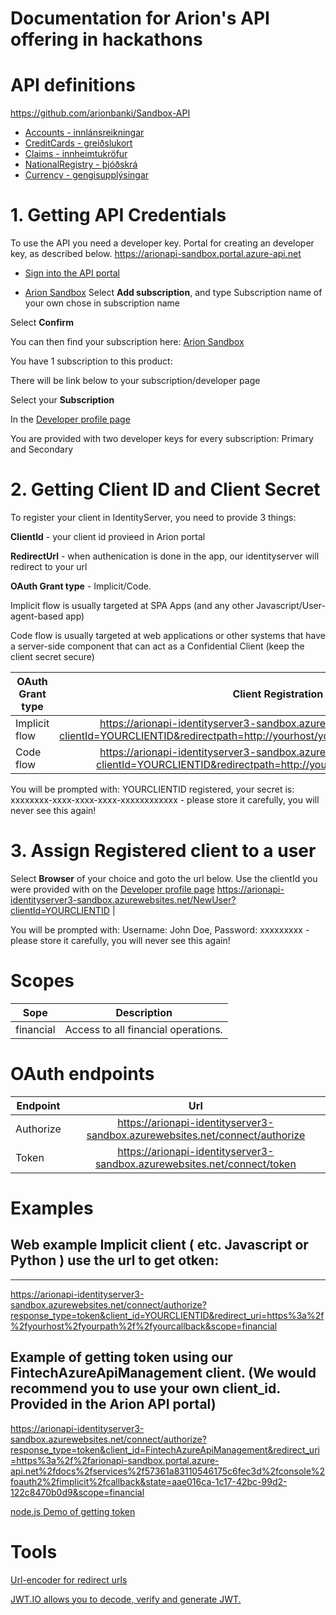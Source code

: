 # Documentation for Arion's API offering in hackathons

# API definitions
https://github.com/arionbanki/Sandbox-API
* [Accounts - innlánsreikningar](https://github.com/arionbanki/Sandbox-API/tree/master/Accounts)  
* [CreditCards - greiðslukort](https://github.com/arionbanki/Sandbox-API/tree/master/CreditCards)  
* [Claims - innheimtukröfur](https://github.com/arionbanki/Sandbox-API/tree/master/Claims)
* [NationalRegistry - þjóðskrá](https://github.com/arionbanki/Sandbox-API/tree/master/NationalRegistry)
* [Currency - gengisupplýsingar](https://github.com/arionbanki/Sandbox-API/tree/master/Currency)


# 1. Getting API Credentials

To use the API you need a developer key.
Portal for creating an developer key, as described below. 
https://arionapi-sandbox.portal.azure-api.net

* [Sign into the API portal](https://arionapi-sandbox.portal.azure-api.net/signin?ReturnUrl=%2Fproducts)

* [Arion Sandbox](https://arionapi-sandbox.portal.azure-api.net/products/arion-fintech-api)
Select **Add subscription**, and type Subscription name of your own chose in subscription name

Select **Confirm**

You can then find your subscription here:
[Arion Sandbox](https://arionapi-sandbox.portal.azure-api.net/products/arion-fintech-api)

You have 1 subscription to this product:

There will be link below to your subscription/developer page

Select your **Subscription**

In the [Developer profile page](https://arionapi-sandbox.portal.azure-api.net/developer)

You are provided with two developer keys for every subscription: Primary and Secondary


# 2. Getting Client ID and Client Secret
 
To register your client in IdentityServer, you need to provide 3 things:

**ClientId** - your client id provieed in Arion portal

**RedirectUrl** - when authenication is done in the app, our identityserver will redirect to your url

**OAuth Grant type** - Implicit/Code.

Implicit flow is usually targeted at SPA Apps (and any other Javascript/User-agent-based app)

Code flow is usually targeted at web applications or other systems that have a server-side component that can act as a Confidential Client (keep the client secret secure)

| OAuth Grant type | Client Registration Url |
| ---------------- |:-------------:|
| Implicit flow    | https://arionapi-identityserver3-sandbox.azurewebsites.net/clientregistration?clientId=YOURCLIENTID&redirectpath=http://yourhost/yourpath/yourcallback&flowType=implicit |
| Code flow | https://arionapi-identityserver3-sandbox.azurewebsites.net/clientregistration?clientId=YOURCLIENTID&redirectpath=http://yourhost/yourpath&flowType=code |

You will be prompted with: YOURCLIENTID registered, your secret is: xxxxxxxx-xxxx-xxxx-xxxx-xxxxxxxxxxxx - please store it carefully, you will never see this again!

# 3. Assign Registered client to a user
Select **Browser** of your choice and goto the url below.
Use the clientId you were provided with on the [Developer profile page](https://arionapi-sandbox.portal.azure-api.net/developer)
https://arionapi-identityserver3-sandbox.azurewebsites.net/NewUser?clientId=YOURCLIENTID |

You will be prompted with: Username: John Doe, Password: xxxxxxxxx - please store it carefully, you will never see this again!

# Scopes
| Sope       | Description   |
| ---------- |:-------------:|
| financial  | Access to all financial operations. |

# OAuth endpoints
| Endpoint | Url   |
| --------- |:-------------:|
| Authorize | https://arionapi-identityserver3-sandbox.azurewebsites.net/connect/authorize |
| Token     | https://arionapi-identityserver3-sandbox.azurewebsites.net/connect/token |


# Examples

## Web example Implicit client ( etc. Javascript or Python ) use the url to get otken:
----------------------------------------------------------------------------
https://arionapi-identityserver3-sandbox.azurewebsites.net/connect/authorize?response_type=token&client_id=YOURCLIENTID&redirect_uri=https%3a%2f%2fyourhost%2fyourpath%2f%2fyourcallback&scope=financial


## Example of getting token using our FintechAzureApiManagement client. (We would recommend you to use your own client_id. Provided in the Arion API portal)
https://arionapi-identityserver3-sandbox.azurewebsites.net/connect/authorize?response_type=token&client_id=FintechAzureApiManagement&redirect_uri=https%3a%2f%2farionapi-sandbox.portal.azure-api.net%2fdocs%2fservices%2f57361a83110546175c6fec3d%2fconsole%2foauth2%2fimplicit%2fcallback&state=aae016ca-1c17-42bc-99d2-122c8470b0d9&scope=financial

[node.js Demo of getting token](https://github.com/arionbanki/nodejs-Sandbox-API-Demo/)


# Tools
[Url-encoder for redirect urls](http://meyerweb.com/eric/tools/dencoder)

[JWT.IO allows you to decode, verify and generate JWT.](https://jwt.io)
